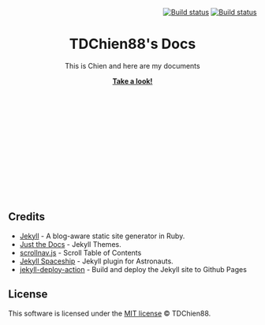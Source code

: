 <p align="right">
<a href="tdchien88/tdchien88.github.io"><img src="https://action-badges.now.sh/tdchien88/tdchien88.github.io" alt="Build status"/></a>
<a href="https://github.com/tdchien88/tdchien88.github.io/actions?query=workflow%3A%22Master+branch+CI%22"><img  src="https://github.com/tdchien88/tdchien88.github.io/workflows/Master%20branch%20CI/badge.svg" alt="Build status"></a></p>  

<p align="center">
    <h1 align="center">TDChien88's Docs</h1>
    <p align="center">This is Chien and here are my documents</p>
    <p align="center"><strong><a href="https://tdchien88.github.io/">Take a look!</a></strong></p>
    <br><br><br>
</p>

<br><br>
===============

<br><br>

## Credits
- [Jekyll](https://github.com/jekyll/jekyll) - A blog-aware static site generator in Ruby.
- [Just the Docs](https://github.com/pmarsceill/just-the-docs) - Jekyll Themes.
- [scrollnav.js](http://scrollnav.com/) - Scroll Table of Contents
- [Jekyll Spaceship](https://github.com/jeffreytse/jekyll-spaceship) - Jekyll plugin for Astronauts.
- [jekyll-deploy-action](https://github.com/jeffreytse/jekyll-deploy-action) - Build and deploy the Jekyll site to Github Pages

## License
This software is licensed under the [MIT license](https://opensource.org/licenses/mit-license.php) © TDChien88.
